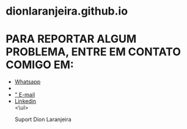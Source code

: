 # dionlaranjeira.github.io

<!DOCTYPE html>
<html>
<body>

<h1>PARA REPORTAR ALGUM PROBLEMA, ENTRE EM CONTATO COMIGO EM:</h1>

<ul>
  <li> <a href="https://wa.me/5595991318143"> Whatsapp </a> <li>
  <li> <a href="<a href="mailto:dionribeiro.rr@gmail.com" alt="Gmail" target="_blank">"  E-mail  </a> </li>
  <li>  <a href="https://www.linkedin.com/in/dionlaranjeira/" alt="Linkedin" target="_blank"> Linkedin </a> </li>
<\ul>  

</body>
</html>

Suport Dion Laranjeira
